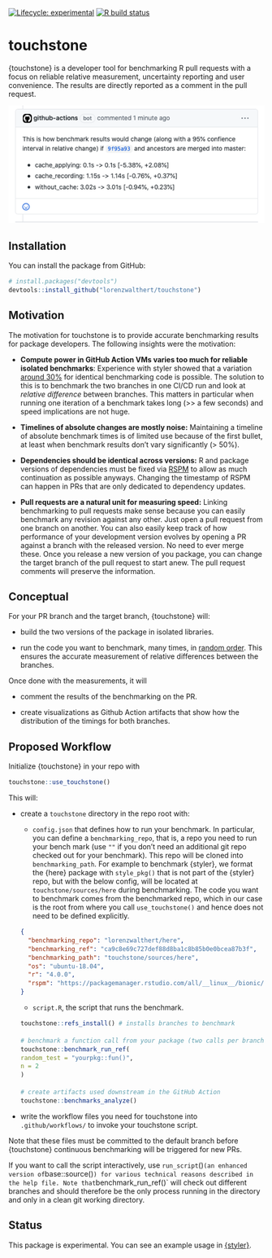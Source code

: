
<!-- badges: start -->

[![Lifecycle:
experimental](https://img.shields.io/badge/lifecycle-experimental-orange.svg)](https://www.tidyverse.org/lifecycle/#experimental)
[![R build
status](https://github.com/lorenzwalthert/touchstone/workflows/R-CMD-check/badge.svg)](https://github.com/lorenzwalthert/touchstone/actions)
<!-- badges: end -->

# touchstone

{touchstone} is a developer tool for benchmarking R pull requests with a
focus on reliable relative measurement, uncertainty reporting and user
convenience. The results are directly reported as a comment in the pull
request.

![](man/figures/screenshot-pr-comment.png)

## Installation

You can install the package from GitHub:

``` r
# install.packages("devtools")
devtools::install_github("lorenzwalthert/touchstone")
```

## Motivation

The motivation for touchstone is to provide accurate benchmarking
results for package developers. The following insights were the
motivation:

-   **Compute power in GitHub Action VMs varies too much for reliable
    isolated benchmarks**: Experience with styler showed that a
    variation [around 30%](https://github.com/r-lib/styler/pull/679) for
    identical benchmarking code is possible. The solution to this is to
    benchmark the two branches in one CI/CD run and look at *relative
    difference* between branches. This matters in particular when
    running one iteration of a benchmark takes long (&gt;&gt; a few
    seconds) and speed implications are not huge.

-   **Timelines of absolute changes are mostly noise:** Maintaining a
    timeline of absolute benchmark times is of limited use because of
    the first bullet, at least when benchmark results don’t vary
    significantly (&gt; 50%).

-   **Dependencies should be identical across versions:** R and package
    versions of dependencies must be fixed via
    [RSPM](http://packagemanager.rstudio.com) to allow as much
    continuation as possible anyways. Changing the timestamp of RSPM can
    happen in PRs that are only dedicated to dependency updates.

-   **Pull requests are a natural unit for measuring speed:** Linking
    benchmarking to pull requests make sense because you can easily
    benchmark any revision against any other. Just open a pull request
    from one branch on another. You can also easily keep track of how
    performance of your development version evolves by opening a PR
    against a branch with the released version. No need to ever merge
    these. Once you release a new version of you package, you can change
    the target branch of the pull request to start anew. The pull
    request comments will preserve the information.

## Conceptual

For your PR branch and the target branch, {touchstone} will:

-   build the two versions of the package in isolated libraries.

-   run the code you want to benchmark, many times, in [random
    order](https://lorenzwalthert.github.io/touchstone/articles/inference.html#sampling).
    This ensures the accurate measurement of relative differences
    between the branches.

Once done with the measurements, it will

-   comment the results of the benchmarking on the PR.

-   create visualizations as Github Action artifacts that show how the
    distribution of the timings for both branches.

## Proposed Workflow

Initialize {touchstone} in your repo with

``` r
touchstone::use_touchstone()
```

This will:

-   create a `touchstone` directory in the repo root with:

    -   `config.json` that defines how to run your benchmark. In
        particular, you can define a `benchmarking_repo`, that is, a
        repo you need to run your bench mark (use `""` if you don’t need
        an additional git repo checked out for your benchmark). This
        repo will be cloned into `benchmarking_path`. For example to
        benchmark {styler}, we format the {here} package with
        `style_pkg()` that is not part of the {styler} repo, but with
        the below config, will be located at `touchstone/sources/here`
        during benchmarking. The code you want to benchmark comes from
        the benchmarked repo, which in our case is the root from where
        you call `use_touchstone()` and hence does not need to be
        defined explicitly.

    ``` json
    { 
      "benchmarking_repo": "lorenzwalthert/here", 
      "benchmarking_ref": "ca9c8e69c727def88d8ba1c8b85b0e0bcea87b3f", 
      "benchmarking_path": "touchstone/sources/here", 
      "os": "ubuntu-18.04", 
      "r": "4.0.0", 
      "rspm": "https://packagemanager.rstudio.com/all/__linux__/bionic/291" 
    }
    ```

    -   `script.R`, the script that runs the benchmark.

    ``` r
    touchstone::refs_install() # installs branches to benchmark

    # benchmark a function call from your package (two calls per branch)
    touchstone::benchmark_run_ref(
    random_test = "yourpkg::fun()",
    n = 2
    )

    # create artifacts used downstream in the GitHub Action
    touchstone::benchmarks_analyze()
    ```

-   write the workflow files you need for touchstone into
    `.github/workflows/` to invoke your touchstone script.

Note that these files must be committed to the default branch before
{touchstone} continuous benchmarking will be triggered for new PRs.

If you want to call the script interactively, use
`run_script`()`(an enhanced version of`base::source()`) for various technical reasons described in the help file. Note that`benchmark\_run\_ref()\`
will check out different branches and should therefore be the only
process running in the directory and only in a clean git working
directory.

## Status

This package is experimental. You can see an example usage in
[{styler}](https://github.com/r-lib/styler/pull/799).
